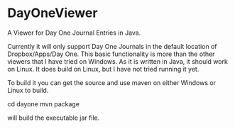 DayOneViewer
============

A Viewer for Day One Journal Entries in Java.

Currently it will only support Day One Journals in the default location of Dropbox/Apps/Day One. This basic functionality
is more than the other viewers that I have tried on Windows. As it is written in Java, it should work on Linux. It 
does build on Linux, but I have not tried running it yet.

To build it you can get the source and use maven on either Windows or Linux to build.

cd dayone
mvn package

will build the executable jar file.
